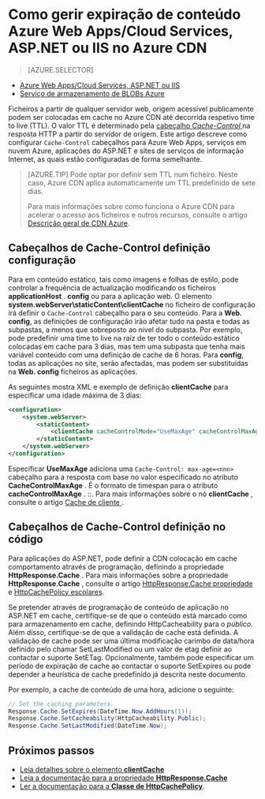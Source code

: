 <properties
 pageTitle="Como gerir expiração de conteúdo Azure Web Apps/Cloud Services, ASP.NET e IIS no Azure CDN | Microsoft Azure"
 description="Descreve como gerir a expiração de conteúdo de serviço de nuvem no Azure CDN"
 services="cdn"
 documentationCenter=".NET"
 authors="camsoper"
 manager="erikre"
 editor=""/>
<tags
 ms.service="cdn"
 ms.workload="media"
 ms.tgt_pltfrm="na"
 ms.devlang="dotnet"
 ms.topic="article"
 ms.date="09/19/2016"
 ms.author="casoper"/>

# <a name="how-to-manage-expiration-of-azure-web-appscloud-services-aspnet-or-iis-content-in-azure-cdn"></a>Como gerir expiração de conteúdo Azure Web Apps/Cloud Services, ASP.NET ou IIS no Azure CDN

> [AZURE.SELECTOR]
- [Azure Web Apps/Cloud Services, ASP.NET ou IIS](cdn-manage-expiration-of-cloud-service-content.md)
- [Serviço de armazenamento de BLOBs Azure](cdn-manage-expiration-of-blob-content.md)

Ficheiros a partir de qualquer servidor web, origem acessível publicamente podem ser colocadas em cache no Azure CDN até decorrida respetivo time to live (TTL).  O valor TTL é determinado pela [cabeçalho *Cache-Control* ](http://www.w3.org/Protocols/rfc2616/rfc2616-sec14.html#sec14.9) na resposta HTTP a partir do servidor de origem.  Este artigo descreve como configurar `Cache-Control` cabeçalhos para Azure Web Apps, serviços em nuvem Azure, aplicações do ASP.NET e sites de serviços de informação Internet, as quais estão configuradas de forma semelhante.

>[AZURE.TIP] Pode optar por definir sem TTL num ficheiro.  Neste caso, Azure CDN aplica automaticamente um TTL predefinido de sete dias.
>
>Para mais informações sobre como funciona o Azure CDN para acelerar o acesso aos ficheiros e outros recursos, consulte o artigo [Descrição geral de CDN Azure](./cdn-overview.md).

## <a name="setting-cache-control-headers-in-configuration"></a>Cabeçalhos de Cache-Control definição configuração

Para em conteúdo estático, tais como imagens e folhas de estilo, pode controlar a frequência de actualização modificando os ficheiros **applicationHost** . **config** ou para a aplicação web.  O elemento **system.webServer\staticContent\clientCache** no ficheiro de configuração irá definir o `Cache-Control` cabeçalho para o seu conteúdo. Para a **Web. config**, as definições de configuração irão afetar tudo na pasta e todas as subpastas, a menos que sobreposto ao nível do subpasta.  Por exemplo, pode predefinir uma time to live na raiz de ter todo o conteúdo estático colocadas em cache para 3 dias, mas tem uma subpasta que tenha mais variável conteúdo com uma definição de cache de 6 horas.  Para **config**, todas as aplicações no site, serão afectadas, mas podem ser substituídas na **Web. config** ficheiros as aplicações.

As seguintes mostra XML e exemplo de definição **clientCache** para especificar uma idade máxima de 3 dias:  

```xml
<configuration>
    <system.webServer>
        <staticContent>
            <clientCache cacheControlMode="UseMaxAge" cacheControlMaxAge="3.00:00:00" />
        </staticContent>
    </system.webServer>
</configuration>
```

Especificar **UseMaxAge** adiciona uma `Cache-Control: max-age=<nnn>` cabeçalho para a resposta com base no valor especificado no atributo **CacheControlMaxAge** . É o formato de timespan para o atributo **cacheControlMaxAge** <days>. <hours>:<min>:<sec>. Para mais informações sobre o nó **clientCache** , consulte o artigo [Cache de cliente <clientCache> ](http://www.iis.net/ConfigReference/system.webServer/staticContent/clientCache).  

## <a name="setting-cache-control-headers-in-code"></a>Cabeçalhos de Cache-Control definição no código

Para aplicações do ASP.NET, pode definir a CDN colocação em cache comportamento através de programação, definindo a propriedade **HttpResponse.Cache** . Para mais informações sobre a propriedade **HttpResponse.Cache** , consulte o artigo [HttpResponse.Cache propriedade](http://msdn.microsoft.com/library/system.web.httpresponse.cache.aspx) e [HttpCachePolicy escolares](http://msdn.microsoft.com/library/system.web.httpcachepolicy.aspx).  

Se pretender através de programação de conteúdo de aplicação no ASP.NET em cache, certifique-se de que o conteúdo está marcado como para armazenamento em cache, definindo HttpCacheability para o *público*. Além disso, certifique-se de que a validação de cache está definida. A validação de cache pode ser uma última modificação carimbo de data/hora definido pelo chamar SetLastModified ou um valor de etag definir ao contactar o suporte SetETag. Opcionalmente, também pode especificar um período de expiração de cache ao contactar o suporte SetExpires ou pode depender a heurística de cache predefinido já descrita neste documento.  

Por exemplo, a cache de conteúdo de uma hora, adicione o seguinte:  

```csharp
// Set the caching parameters.
Response.Cache.SetExpires(DateTime.Now.AddHours(1));
Response.Cache.SetCacheability(HttpCacheability.Public);
Response.Cache.SetLastModified(DateTime.Now);
```

## <a name="next-steps"></a>Próximos passos

- [Leia detalhes sobre o elemento **clientCache**](http://www.iis.net/ConfigReference/system.webServer/staticContent/clientCache)
- [Leia a documentação para a propriedade **HttpResponse.Cache**](http://msdn.microsoft.com/library/system.web.httpresponse.cache.aspx) 
- [Ler a documentação para a **Classe de HttpCachePolicy**](http://msdn.microsoft.com/library/system.web.httpcachepolicy.aspx).  
